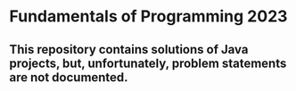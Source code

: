 # Fundamentals of Programming 2023
## This repository contains solutions of Java projects, but, unfortunately, problem statements are not documented.
